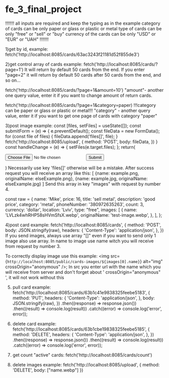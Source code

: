 # fe_3_final_project

!!!!!!!
all inputs are required and keep the typing as in the example
category of cards can be only paper or glass or plastic or metal
type of cards can be only "free" or "sell" or "buy"
currency of the cards can be only "USD" or "EUR" or "UAH"
!!!!!!!

1)get by id, example:
fetch('http://localhost:8085/cards/63ac3243f21181d52f855de3')

2)get control array of cards example:
fetch('http://localhost:8085/cards/?page=1')
It will return by default 50 cards from the end.
If you enter "page=2" it will return by default 50 cards after 50 cards from the end, and so on...

fetch('http://localhost:8085/cards/?page=1&amount=10')
"amount"- another one query value, enter it if you want to change amount of return cards.

fetch('http://localhost:8085/cards/?page=1&category=paper)
!!!category can be paper or glass or plastic or metal!!!
"category" - another query value, enter it if you want to get one
page of cards with category "paper"

3)post image example:
const [files, setFiles] = useState([]);
const submitForm = (e) => {
e.preventDefault();
const fileData = new FormData();
for (const file of files) {
fileData.append('files[]', file);
}
fetch('http://localhost:8085/upload', {
method: 'POST',
body: fileData,
})
}
const handleChange = (e) => {
setFiles(e.target.files);
};
return(

<form onSubmit={submitForm}>
<input type="file" onChange={handleChange} />
<button type="submit">Submit</button>
</form>
)
Necessarily use key 'files[]' otherwise will be a mistake.
After success request you will receive an array like this:
[
{name: example.png, originalName: elseExample.png},
{name: example.jpg, originalName: elseExample.jpg}
]
Send this array in key "images" with request by number 4.

const raw = {
name: 'Mike',
price: 16,
title: 'sell metal',
description: 'good price',
category: 'metal',
phoneNumber: '380972635263',
count: 3,
currency: 'dollar',
location: 'Lviv',
type: "free",
images: [
{
name: 'LVLzk4whRHP58sHVmSfsX.webp',
originalName: 'test-image.webp',
},
],
};

4)post card example:
fetch('http://localhost:8085/cards', {
method: 'POST',
body: JSON.stringify(raw),
headers: {
'Content-Type': 'application/json',
},
})
If you send images, always use array "[]" even if you want to send only 1 image also use array.
In name to image use name witch you will receive from request by number 3.

To correctly display image use this example:
<img src={`http://localhost:8085/public/cards-images/${images[0].name}`} alt="img" crossOrigin="anonymous" />;
In src you enter url with the name which you will receive from server
and don't forget about ' crossOrigin="anonymous" ', it will not work without this

5. pull card example:
   fetch('http://localhost:8085/cards/63b1c41e9838325feebe5183', {
   method: 'PUT',
   headers: {
   'Content-Type': 'application/json',
   },
   body: JSON.stringify(raw),
   })
   .then((response) => response.json())
   .then((result) => console.log(result))
   .catch((error) => console.log('error', error));

6. delete card example:
   fetch('http://localhost:8085/cards/63b1cbe19838325feebe5185', {
   method: 'DELETE',
   headers: {
   'Content-Type': 'application/json',
   },
   })
   .then((response) => response.json())
   .then((result) => console.log(result))
   .catch((error) => console.log('error', error));

7. get count "active" cards:
   fetch('http://localhost:8085/cards/count')

8. delete images example:
   fetch('http://localhost:8085/upload', {
   method: 'DELETE',
   body: ["name.webp"]
   })
